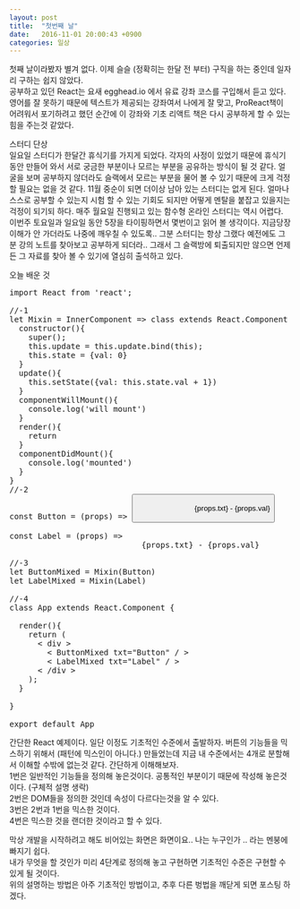 ```yaml
---
layout: post
title:  "첫번째 날"
date:   2016-11-01 20:00:43 +0900
categories: 일상
---
```

첫째 날이라봤자 별겨 없다. 이제 슬슬 (정확히는 한달 전 부터) 구직을 하는 중인데 일자리 구하는 쉽지 않았다.  
공부하고 있던 React는 요새 egghead.io 에서 유료 강좌 코스를 구입해서 듣고 있다. 영어를 잘 못하기 때문에 텍스트가 제공되는 강좌여서 나에게 잘 맞고, ProReact책이 어려워서 포기하려고 했던 순간에 이 강좌와 기초 리액트 책은 다시 공부하게 할 수 있는 힘을 주는것 같았다.  

스터디 단상  
일요일 스터디가 한달간 휴식기를 가지게 되었다. 각자의 사정이 있었기 때문에 휴식기 동안 만들어 와서 서로 궁금한 부분이나 모르는 부분을 공유하는 방식이 될 것 같다. 얼굴을 보며 공부하지 않더라도 슬랙에서 모르는 부분을 물어 볼 수 있기 때문에 크게 걱정할 필요는 없을 것 같다. 11월 중순이 되면 더이상 남아 있는 스터디는 없게 된다. 얼마나 스스로 공부할 수 있는지 시험 할 수 있는 기회도 되지만 어떻게 멘탈을 붙잡고 있을지는 걱정이 되기되 하다. 매주 월요일 진행되고 있는 함수형 온라인 스터디는 역시 어렵다. 이번주 토요일과 일요일 동안 5장을 타이핑하면서 몇번이고 읽어 볼 생각이다. 지금당장 이해가 안 가더라도 나중에 깨우칠 수 있도록.. 그분 스터디는 항상 그랬다 예전에도 그분 강의 노트를 찾아보고 공부하게 되더라.. 그래서 그 슬랙방에 퇴출되지만 않으면 언제든 그 자료를 찾아 볼 수 있기에 열심히 출석하고 있다.  

오늘 배운 것  
<pre>
import React from 'react';

//-1
let Mixin = InnerComponent => class extends React.Component {
  constructor(){
    super();
    this.update = this.update.bind(this);
    this.state = {val: 0}
  }
  update(){
    this.setState({val: this.state.val + 1})
  }
  componentWillMount(){
    console.log('will mount')
  }
  render(){
    return <InnerComponent
      update={this.update}
      {...this.state}
      {...this.props} />
  }
  componentDidMount(){
    console.log('mounted')
  }
}
//-2
const Button = (props) => <button
                            onClick={props.update}>
                            {props.txt} - {props.val}
                          </button>

const Label = (props) => <label
                            onMouseMove={props.update}>
                            {props.txt} - {props.val}
                          </label>
//-3
let ButtonMixed = Mixin(Button)
let LabelMixed = Mixin(Label)

//-4
class App extends React.Component {

  render(){
    return (
      < div >
        < ButtonMixed txt="Button" / >
        < LabelMixed txt="Label" / >
      < /div >
    );
  }

}

export default App
</pre>
간단한 React 예제이다. 일단 이정도 기초적인 수준에서 출발하자. 버튼의 기능들을 믹스하기 위해서 (패턴에 믹스인이 아니다.) 만들었는데 지금 내 수준에서는 4개로 분할해서 이해할 수밖에 없는것 같다. 간단하게 이해해보자.  
1번은 일반적인 기능들을 정의해 놓은것이다. 공통적인 부분이기 때문에 작성해 놓은것이다. (구체적 설명 생락)  
2번은 DOM들을 정의한 것인데 속성이 다르다는것을 알 수 있다.    
3번은 2번과 1번을 믹스한 것이다.  
4번은 믹스한 것을 랜더한 것이라고 할 수 있다.  

막상 개발을 시작하려고 해도 비어있는 화면은 화면이요.. 나는 누구인가 .. 라는 멘붕에 빠지기 쉽다.  
내가 무엇을 할 것인가 미리 4단계로 정의해 놓고 구현하면 기초적인 수준은 구현할 수 있게 될 것이다.  
위의 설명하는 방법은 아주 기초적인 방법이고, 추후 다른 벙법을 깨닫게 되면 포스팅 하겠다.  

